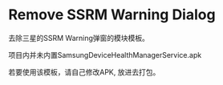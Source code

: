 # Remove SSRM Warning Dialog

去除三星的SSRM Warning弹窗的模块模板。

项目内并未内置SamsungDeviceHealthManagerService.apk

若要使用该模板，请自己修改APK, 放进去打包。
